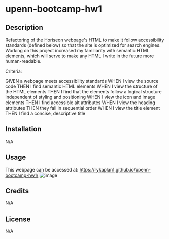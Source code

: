 # upenn-bootcamp-hw1

## Description

Refactoring of the Horiseon webpage's HTML to make it follow accessibility standards (defined below) so that the site is optimized for search engines. Working on this project increased my familiarity with semantic HTML elements, which will serve to make any HTML I write in the future more human-readable.

Criteria:

GIVEN a webpage meets accessibility standards
WHEN I view the source code
THEN I find semantic HTML elements
WHEN I view the structure of the HTML elements
THEN I find that the elements follow a logical structure independent of styling and positioning
WHEN I view the icon and image elements
THEN I find accessible alt attributes
WHEN I view the heading attributes
THEN they fall in sequential order
WHEN I view the title element
THEN I find a concise, descriptive title

## Installation

N/A

## Usage

This webpage can be accessed at: https://rykaplan1.github.io/upenn-bootcamp-hw1/
![image](https://user-images.githubusercontent.com/89349342/143946107-a25bbbd8-e956-4fec-85cd-e9d41e329025.png)

## Credits

N/A

## License 

N/A





